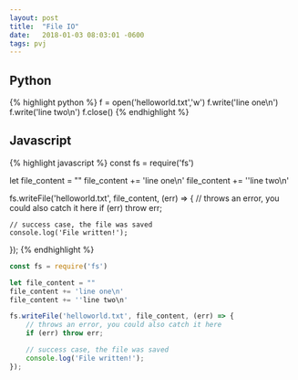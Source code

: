 ```yaml
---
layout: post
title:  "File IO"
date:   2018-01-03 08:03:01 -0600
tags: pvj
---
```


## Python

{% highlight python %}
f = open('helloworld.txt','w')
  f.write('line one\n')
  f.write('line two\n')
f.close()
{% endhighlight %}

## Javascript

{% highlight javascript %}
const fs = require('fs')

let file_content = ""
file_content += 'line one\n'
file_content += ''line two\n'

fs.writeFile('helloworld.txt', file_content, (err) => {
    // throws an error, you could also catch it here
    if (err) throw err;

    // success case, the file was saved
    console.log('File written!');
});
{% endhighlight %}

```javascript
const fs = require('fs')

let file_content = ""
file_content += 'line one\n'
file_content += ''line two\n'

fs.writeFile('helloworld.txt', file_content, (err) => {
    // throws an error, you could also catch it here
    if (err) throw err;

    // success case, the file was saved
    console.log('File written!');
});
```
